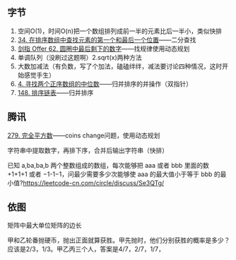 ## 字节

1. 空间O(1)，时间O(n)把一个数组排列成前一半的元素比后一半小，类似快排 
2. [34. 在排序数组中查找元素的第一个和最后一个位置](https://leetcode-cn.com/problems/find-first-and-last-position-of-element-in-sorted-array/solution/34-zai-pai-xu-shu-zu-zhong-cha-zhao-yuan-uqu0/)——二分查找
3. [剑指 Offer 62. 圆圈中最后剩下的数字](https://leetcode-cn.com/problems/yuan-quan-zhong-zui-hou-sheng-xia-de-shu-zi-lcof/solution/jian-zhi-offer-62-yuan-quan-zhong-zui-ho-hfww/)——找规律使用动态规划
4. 单调队列（没刷过这题啊）2.sqrt(x)两种方法
5. 大数加减法（有负数，写了个加法，磕磕绊绊，减法要讨论四种情况，这时开始感觉手生） 
6. [4. 寻找两个正序数组的中位数](https://leetcode-cn.com/problems/median-of-two-sorted-arrays/solution/4-xun-zhao-liang-ge-zheng-xu-shu-zu-de-z-ukdy/)——归并排序的并操作（双指针）
7. [148. 排序链表](https://leetcode-cn.com/problems/sort-list/)——归并排序

## 腾讯

[279. 完全平方数](https://leetcode-cn.com/problems/perfect-squares/)——coins change问题，使用动态规划

字符串中提取数字，再排下序，合并后输出字符串（快排）

已知 a,ba,ba,b 两个整数组成的数组，每次能够把 aaa 或者 bbb 里面的数 +1+1+1 或者 −1-1−1，问最少需要多少次能够使 aaa 的最大值小于等于 bbb 的最小值?https://leetcode-cn.com/circle/discuss/Se3QTg/

## 依图

矩阵中最大单位矩阵的边长

甲和乙轮番抛硬币，抛出正面就算获胜。甲先抛时，他们分别获胜的概率是多少？应该是2/3，1/3。甲乙丙三个人，答案是4/7，2/7，1/7，